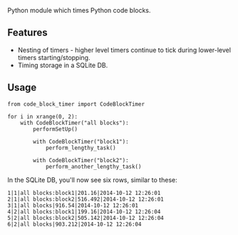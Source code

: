 Python module which times Python code blocks.

Features
--------
* Nesting of timers - higher level timers continue to tick during lower-level timers starting/stopping.
* Timing storage in a SQLite DB.

Usage
-----
```
from code_block_timer import CodeBlockTimer

for i in xrange(0, 2):
    with CodeBlockTimer("all blocks"):
        performSetUp()

        with CodeBlockTimer("block1"):
            perform_lengthy_task()

        with CodeBlockTimer("block2"):
            perform_another_lengthy_task()

```
In the SQLite DB, you'll now see six rows, similar to these:
```
1|1|all blocks:block1|201.16|2014-10-12 12:26:01
2|1|all blocks:block2|516.492|2014-10-12 12:26:01
3|1|all blocks|916.54|2014-10-12 12:26:01
4|2|all blocks:block1|199.16|2014-10-12 12:26:04
5|2|all blocks:block2|505.142|2014-10-12 12:26:04
6|2|all blocks|903.212|2014-10-12 12:26:04
```

